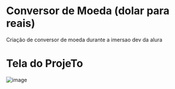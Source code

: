 # Conversor de Moeda (dolar para reais)
Criação de conversor de moeda durante a imersao dev da alura


# Tela do ProjeTo

![image](https://user-images.githubusercontent.com/97040972/154801371-64aeaeca-3f83-4053-9284-71105e43b904.png)
